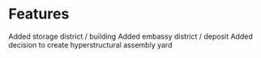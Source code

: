 # Features
Added storage district / building
Added embassy district / deposit
Added decision to create hyperstructural assembly yard